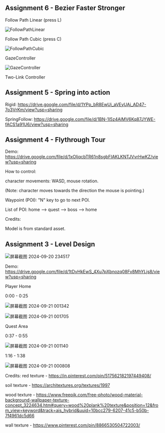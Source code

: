 ## Assignment 6 - Bezier Faster Stronger

Follow Path Linear (press L)

![FollowPathLinear](https://github.com/user-attachments/assets/bab032f9-0648-4fa9-acb0-7167412850b0)

Follow Path Cubic (press C)

![FollowPathCubic](https://github.com/user-attachments/assets/5c074b4d-2803-407c-89e7-6443e5d5d196)

GazeController

![GazeController](https://github.com/user-attachments/assets/1d6c50fd-ef0b-4b0b-9a00-e2c9113b7ecd)

Two-Link Controller

## Assignment 5 - Spring into action

Rigid: https://drive.google.com/file/d/1YPp_bR8EwUi_aVEyUAj_AD47-7o3VrKm/view?usp=sharing

SpringFollow: https://drive.google.com/file/d/1BN-1I5z4AlMV6Kq87JYWE-fACS1a91U6/view?usp=sharing

## Assignment 4 - Flythrough Tour

Demo: https://drive.google.com/file/d/1xOIjqcbTR61n8sgbFIAKLKNTJVvrHwKZ/view?usp=sharing

How to control: 

character movements: WASD, mouse rotation. 

(Note: character moves towards the direction the mouse is pointing.)

Waypoint (POI): "N" key to go to next POI. 

List of POI: home --> quest --> boss --> home

Credits: 

Model is from standard asset. 

## Assignment 3 - Level Design

![屏幕截图 2024-09-20 234517](https://github.com/user-attachments/assets/87fff4e7-036e-4c69-bc2a-8a80949d0951)

Demo: https://drive.google.com/file/d/1tDvHkEwS_4Xu7pXbnozq08Fv8MhYLjs8/view?usp=sharing

Player Home

0:00 - 0:25

![屏幕截图 2024-09-21 001342](https://github.com/user-attachments/assets/e39d05bd-7cd5-4217-89b8-86d5ea2fb67f)

![屏幕截图 2024-09-21 001705](https://github.com/user-attachments/assets/a4ee67f2-6ec2-411e-9749-35355dfb1b54)

Quest Area

0:37 - 0:55

![屏幕截图 2024-09-21 001140](https://github.com/user-attachments/assets/26271114-b5a1-4b05-a989-16ef9e21c94d)

1:16 - 1:38

![屏幕截图 2024-09-21 000808](https://github.com/user-attachments/assets/b31622a5-47cd-4163-bc0b-9bf3ec12e537)

Credits:
red texture - https://in.pinterest.com/pin/517562182197449408/

soil texture - https://architextures.org/textures/1997

wood texture - https://www.freepik.com/free-photo/wood-material-background-wallpaper-texture-concept_3224634.htm#query=wood%20plank%20texture&position=12&from_view=keyword&track=ais_hybrid&uuid=10bcc279-6207-41c5-b50b-7f4961dc5d66 

wall texture - https://www.pinterest.com/pin/8866530504722003/
